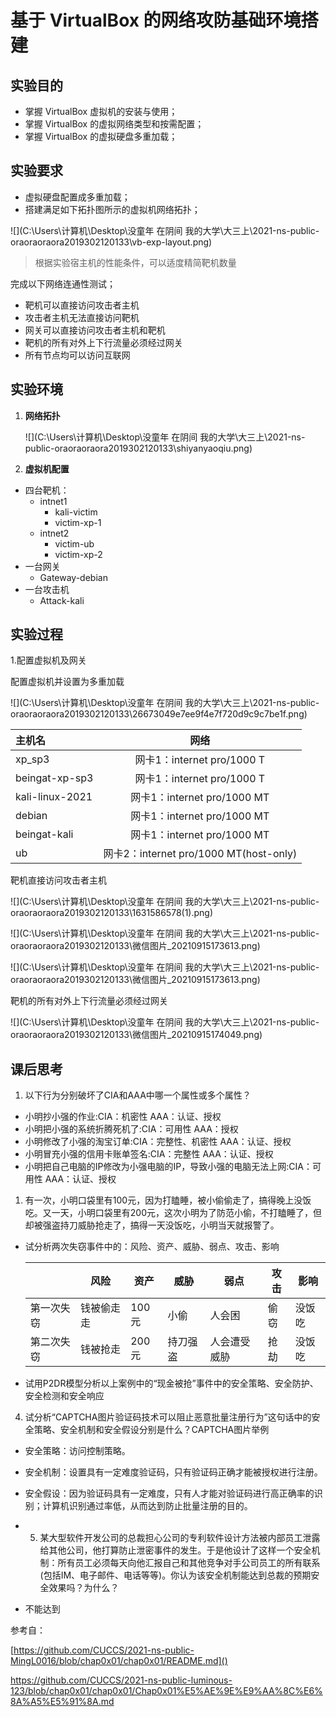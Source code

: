 # 基于 VirtualBox 的网络攻防基础环境搭建

## 实验目的

- 掌握 VirtualBox 虚拟机的安装与使用；
- 掌握 VirtualBox 的虚拟网络类型和按需配置；
- 掌握 VirtualBox 的虚拟硬盘多重加载；

## 实验要求

-  虚拟硬盘配置成多重加载；
-  搭建满足如下拓扑图所示的虚拟机网络拓扑；

 ![](C:\Users\计算机\Desktop\没童年 在阴间 我的大学\大三上\2021-ns-public-oraoraoraora2019302120133\vb-exp-layout.png)

> 根据实验宿主机的性能条件，可以适度精简靶机数量

完成以下网络连通性测试；

-  靶机可以直接访问攻击者主机
-  攻击者主机无法直接访问靶机
-  网关可以直接访问攻击者主机和靶机
-  靶机的所有对外上下行流量必须经过网关
-  所有节点均可以访问互联网

## 实验环境

1. **网络拓扑**

   ![](C:\Users\计算机\Desktop\没童年 在阴间 我的大学\大三上\2021-ns-public-oraoraoraora2019302120133\shiyanyaoqiu.png)

2. **虚拟机配置**

- 四台靶机：
  - intnet1
    - kali-victim
    - victim-xp-1
  - intnet2
    - victim-ub
    - victim-xp-2
- 一台网关
  - Gateway-debian
- 一台攻击机
  - Attack-kali

## 实验过程

1.配置虚拟机及网关

配置虚拟机并设置为多重加载

![](C:\Users\计算机\Desktop\没童年 在阴间 我的大学\大三上\2021-ns-public-oraoraoraora2019302120133\26673049e7ee9f4e7f720d9c9c7be1f.png)

| 主机名          |                  网络                  |
| :-------------- | :------------------------------------: |
| xp_sp3          |       网卡1：internet pro/1000 T       |
| beingat-xp-sp3  |       网卡1：internet pro/1000 T       |
| kali-linux-2021 |      网卡1：internet pro/1000 MT       |
| debian          |      网卡1：internet pro/1000 MT       |
| beingat-kali    |      网卡1：internet pro/1000 MT       |
| ub              | 网卡2：internet pro/1000 MT(host-only) |

靶机直接访问攻击者主机

![](C:\Users\计算机\Desktop\没童年 在阴间 我的大学\大三上\2021-ns-public-oraoraoraora2019302120133\1631586578(1).png)

![](C:\Users\计算机\Desktop\没童年 在阴间 我的大学\大三上\2021-ns-public-oraoraoraora2019302120133\微信图片_20210915173613.png)

![](C:\Users\计算机\Desktop\没童年 在阴间 我的大学\大三上\2021-ns-public-oraoraoraora2019302120133\微信图片_20210915173613.png)

靶机的所有对外上下行流量必须经过网关

![](C:\Users\计算机\Desktop\没童年 在阴间 我的大学\大三上\2021-ns-public-oraoraoraora2019302120133\微信图片_20210915174049.png)

## 课后思考

1. 以下⾏为分别破坏了CIA和AAA中哪⼀个属性或多个属性？

- 小明抄小强的作业:CIA：机密性 AAA：认证、授权
- 小明把小强的系统折腾死机了:CIA：可用性 AAA：授权
- 小明修改了小强的淘宝订单:CIA：完整性、机密性 AAA：认证、授权
- 小明冒充小强的信用卡账单签名:CIA：完整性 AAA：认证、授权
- 小明把自⼰电脑的IP修改为小强电脑的IP，导致小强的电脑⽆法上⽹:CIA：可用性 AAA：认证、授权

1. 有⼀次，小明⼝袋里有100元，因为打瞌睡，被小偷偷⾛了，搞得晚上没饭吃。又⼀天，小明⼝袋里有200元，这次小明为了防范小偷，不打瞌睡了，但却被强盗持⼑威胁抢⾛了，搞得⼀天没饭吃，小明当天就报警了。

- 试分析两次失窃事件中的：风险、资产、威胁、弱点、攻击、影响

  |            | 风险       | 资产  | 威胁     | 弱点         | 攻击 | 影响   |
  | ---------- | ---------- | ----- | -------- | ------------ | ---- | ------ |
  | 第一次失窃 | 钱被偷走走 | 100元 | 小偷     | 人会困       | 偷窃 | 没饭吃 |
  | 第二次失窃 | 钱被抢走   | 200元 | 持刀强盗 | 人会遭受威胁 | 抢劫 | 没饭吃 |

- 试用P2DR模型分析以上案例中的“现⾦被抢”事件中的安全策略、安全防护、安全检测和安全响应

4. 试分析“CAPTCHA图片验证码技术可以阻⽌恶意批量注册⾏为”这句话中的安全策略、安全机制和安全假设分别是什么？CAPTCHA图片举例

- 安全策略：访问控制策略。
- 安全机制：设置具有一定难度验证码，只有验证码正确才能被授权进行注册。
- 安全假设：因为验证码具有一定难度，只有人才能对验证码进行高正确率的识别；计算机识别通过率低，从而达到防止批量注册的目的。
- 5. 某⼤型软件开发公司的总裁担⼼公司的专利软件设计⽅法被内部员⼯泄露给其他公司，他打算防⽌泄密事件的发⽣。于是他设计了这样⼀个安全机制：所有员⼯必须每天向他汇报自⼰和其他竞争对⼿公司员⼯的所有联系(包括IM、电⼦邮件、电话等等)。你认为该安全机制能达到总裁的预期安全效果吗？为什么？

- 不能达到

参考自：

[https://github.com/CUCCS/2021-ns-public-MingL0016/blob/chap0x01/chap0x01/README.md]()

https://github.com/CUCCS/2021-ns-public-luminous-123/blob/chap0x01/chap0x01/Chap0x01%E5%AE%9E%E9%AA%8C%E6%8A%A5%E5%91%8A.md